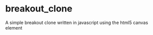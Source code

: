 breakout_clone
==============

A simple breakout clone written in javascript using the html5 canvas element
